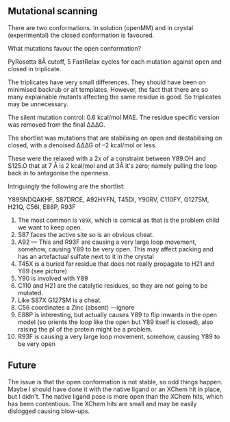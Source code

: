 ## Mutational scanning

There are two conformations.
In solution (openMM) and in crystal (experimental) the closed conformation is favoured.

What mutations favour the open conformation?

PyRosetta 8Å cutoff, 5 FastRelax cycles for each mutation against open and closed in triplicate.

The triplicates have very small differences. They should have been on minimised backrub or alt templates.
However, the fact that there are so many explainable mutants affecting the same residue is good.
So triplicates may be unnecessary.

The silent mutation control: 0.6 kcal/mol MAE.
The residue specific version was removed from the final ∆∆∆G.

The shortlist was mutations that are stabilising on open and destabilising on closed,
with a denoised ∆∆∆G of –2 kcal/mol or less.

These were the relaxed with a 2x of a constraint between Y89.OH and S125.O 
that at 7 Å is 2 kcal/mol and at 3Å it's zero; namely pulling the loop back in to antagonise the openness.

Intriguingly the following are the shortlist:

Y89SNDQAKHF, S87DRCE, A92HYFN, T45DI, Y90RV, C110FY, G127SM, H21Q, C56I, E88P, R93F

1. The most common is `Y89X`, which is comical as that is the problem child we want to keep open.
2. S87 faces the active site so is an obvious cheat.
3. A92 — This and R93F are causing a very large loop movement, somehow, causing Y89 to be very open. This may affect packing and has an artefactual sulfate next to it in the crystal
4. T45X is a buried far residue that does not really propagate to H21 and Y89 (see picture)
5. Y90 is involved with Y89
6. C110 and H21 are the catalytic residues, so they are not going to be mutated.
7. Like S87X G127SM is a cheat.
8. C56 coordinates a Zinc (absent) —ignore
9. E88P is interesting, but actually causes Y89 to flip inwards in the open model (so orients the loop like the open but Y89 itself is closed), also raising the pI of the protein might be a problem.
10. R93F is causing a very large loop movement, somehow, causing Y89 to be very open

## Future
The issue is that the open conformation is not stable, so odd things happen.
Maybe I should have done it with the native ligand or an XChem hit in place, 
but I didn't.
The native ligand pose is more open than the XChem hits, which has been contentious.
The XChem hits are small and may be easily dislogged causing blow-ups.



